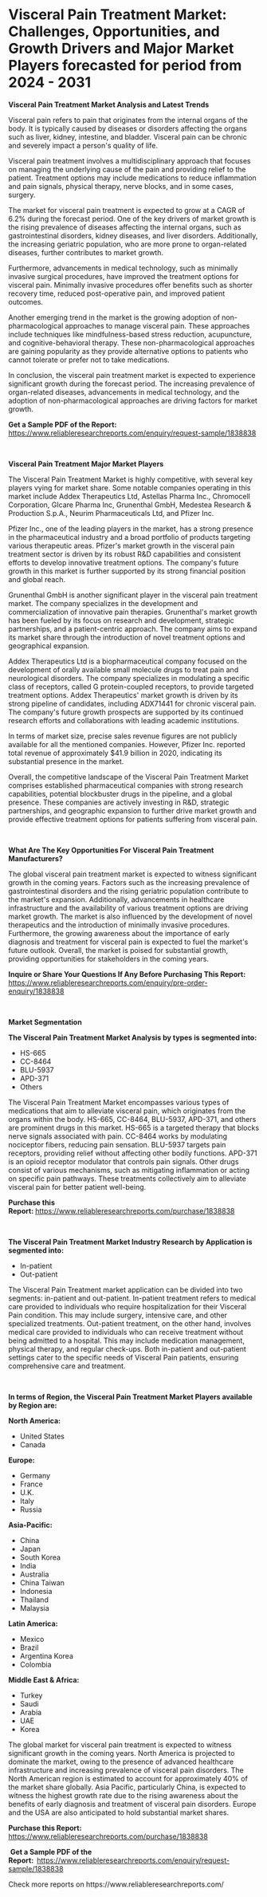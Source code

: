 <p><h1>Visceral Pain Treatment Market: Challenges, Opportunities, and Growth Drivers and Major Market Players forecasted for period from 2024 - 2031</h1></p><p><strong>Visceral Pain Treatment Market Analysis and Latest Trends</strong></p>
<p><p>Visceral pain refers to pain that originates from the internal organs of the body. It is typically caused by diseases or disorders affecting the organs such as liver, kidney, intestine, and bladder. Visceral pain can be chronic and severely impact a person's quality of life.</p><p>Visceral pain treatment involves a multidisciplinary approach that focuses on managing the underlying cause of the pain and providing relief to the patient. Treatment options may include medications to reduce inflammation and pain signals, physical therapy, nerve blocks, and in some cases, surgery.</p><p>The market for visceral pain treatment is expected to grow at a CAGR of 6.2% during the forecast period. One of the key drivers of market growth is the rising prevalence of diseases affecting the internal organs, such as gastrointestinal disorders, kidney diseases, and liver disorders. Additionally, the increasing geriatric population, who are more prone to organ-related diseases, further contributes to market growth.</p><p>Furthermore, advancements in medical technology, such as minimally invasive surgical procedures, have improved the treatment options for visceral pain. Minimally invasive procedures offer benefits such as shorter recovery time, reduced post-operative pain, and improved patient outcomes.</p><p>Another emerging trend in the market is the growing adoption of non-pharmacological approaches to manage visceral pain. These approaches include techniques like mindfulness-based stress reduction, acupuncture, and cognitive-behavioral therapy. These non-pharmacological approaches are gaining popularity as they provide alternative options to patients who cannot tolerate or prefer not to take medications.</p><p>In conclusion, the visceral pain treatment market is expected to experience significant growth during the forecast period. The increasing prevalence of organ-related diseases, advancements in medical technology, and the adoption of non-pharmacological approaches are driving factors for market growth.</p></p>
<p><strong>Get a Sample PDF of the Report:&nbsp;</strong> <a href="https://www.reliableresearchreports.com/enquiry/request-sample/1838838">https://www.reliableresearchreports.com/enquiry/request-sample/1838838</a></p>
<p>&nbsp;</p>
<p><strong>Visceral Pain Treatment Major Market Players</strong></p>
<p><p>The Visceral Pain Treatment Market is highly competitive, with several key players vying for market share. Some notable companies operating in this market include Addex Therapeutics Ltd, Astellas Pharma Inc., Chromocell Corporation, GIcare Pharma Inc, Grunenthal GmbH, Medestea Research & Production S.p.A., Neurim Pharmaceuticals Ltd, and Pfizer Inc.</p><p>Pfizer Inc., one of the leading players in the market, has a strong presence in the pharmaceutical industry and a broad portfolio of products targeting various therapeutic areas. Pfizer's market growth in the visceral pain treatment sector is driven by its robust R&D capabilities and consistent efforts to develop innovative treatment options. The company's future growth in this market is further supported by its strong financial position and global reach.</p><p>Grunenthal GmbH is another significant player in the visceral pain treatment market. The company specializes in the development and commercialization of innovative pain therapies. Grunenthal's market growth has been fueled by its focus on research and development, strategic partnerships, and a patient-centric approach. The company aims to expand its market share through the introduction of novel treatment options and geographical expansion.</p><p>Addex Therapeutics Ltd is a biopharmaceutical company focused on the development of orally available small molecule drugs to treat pain and neurological disorders. The company specializes in modulating a specific class of receptors, called G protein-coupled receptors, to provide targeted treatment options. Addex Therapeutics' market growth is driven by its strong pipeline of candidates, including ADX71441 for chronic visceral pain. The company's future growth prospects are supported by its continued research efforts and collaborations with leading academic institutions.</p><p>In terms of market size, precise sales revenue figures are not publicly available for all the mentioned companies. However, Pfizer Inc. reported total revenue of approximately $41.9 billion in 2020, indicating its substantial presence in the market.</p><p>Overall, the competitive landscape of the Visceral Pain Treatment Market comprises established pharmaceutical companies with strong research capabilities, potential blockbuster drugs in the pipeline, and a global presence. These companies are actively investing in R&D, strategic partnerships, and geographic expansion to further drive market growth and provide effective treatment options for patients suffering from visceral pain.</p></p>
<p>&nbsp;</p>
<p><strong>What Are The Key Opportunities For Visceral Pain Treatment Manufacturers?</strong></p>
<p><p>The global visceral pain treatment market is expected to witness significant growth in the coming years. Factors such as the increasing prevalence of gastrointestinal disorders and the rising geriatric population contribute to the market's expansion. Additionally, advancements in healthcare infrastructure and the availability of various treatment options are driving market growth. The market is also influenced by the development of novel therapeutics and the introduction of minimally invasive procedures. Furthermore, the growing awareness about the importance of early diagnosis and treatment for visceral pain is expected to fuel the market's future outlook. Overall, the market is poised for substantial growth, providing opportunities for stakeholders in the coming years.</p></p>
<p><strong>Inquire or Share Your Questions If Any Before Purchasing This Report:</strong> <a href="https://www.reliableresearchreports.com/enquiry/pre-order-enquiry/1838838">https://www.reliableresearchreports.com/enquiry/pre-order-enquiry/1838838</a></p>
<p>&nbsp;</p>
<p><strong>Market Segmentation</strong></p>
<p><strong>The Visceral Pain Treatment Market Analysis by types is segmented into:</strong></p>
<p><ul><li>HS-665</li><li>CC-8464</li><li>BLU-5937</li><li>APD-371</li><li>Others</li></ul></p>
<p><p>The Visceral Pain Treatment Market encompasses various types of medications that aim to alleviate visceral pain, which originates from the organs within the body. HS-665, CC-8464, BLU-5937, APD-371, and others are prominent drugs in this market. HS-665 is a targeted therapy that blocks nerve signals associated with pain. CC-8464 works by modulating nociceptor fibers, reducing pain sensation. BLU-5937 targets pain receptors, providing relief without affecting other bodily functions. APD-371 is an opioid receptor modulator that controls pain signals. Other drugs consist of various mechanisms, such as mitigating inflammation or acting on specific pain pathways. These treatments collectively aim to alleviate visceral pain for better patient well-being.</p></p>
<p><strong>Purchase this Report:&nbsp;</strong><a href="https://www.reliableresearchreports.com/purchase/1838838">https://www.reliableresearchreports.com/purchase/1838838</a></p>
<p>&nbsp;</p>
<p><strong>The Visceral Pain Treatment Market Industry Research by Application is segmented into:</strong></p>
<p><ul><li>In-patient</li><li>Out-patient</li></ul></p>
<p><p>The Visceral Pain Treatment market application can be divided into two segments: in-patient and out-patient. In-patient treatment refers to medical care provided to individuals who require hospitalization for their Visceral Pain condition. This may include surgery, intensive care, and other specialized treatments. Out-patient treatment, on the other hand, involves medical care provided to individuals who can receive treatment without being admitted to a hospital. This may include medication management, physical therapy, and regular check-ups. Both in-patient and out-patient settings cater to the specific needs of Visceral Pain patients, ensuring comprehensive care and treatment.</p></p>
<p>&nbsp;</p>
<p><strong>In terms of Region, the Visceral Pain Treatment Market Players available by Region are:</strong></p>
<p>
    <p> <strong> North America: </strong>
        <ul>
            <li>United States</li>
            <li>Canada</li>
        </ul>
        </p> 
    <p> <strong> Europe: </strong>
        <ul>
            <li>Germany</li>
            <li>France</li>
            <li>U.K.</li>
            <li>Italy</li>
            <li>Russia</li>
        </ul>
        </p> 
    <p> <strong> Asia-Pacific: </strong>
        <ul>
            <li>China</li>
            <li>Japan</li>
            <li>South Korea</li>
            <li>India</li>
            <li>Australia</li>
            <li>China Taiwan</li>
            <li>Indonesia</li>
            <li>Thailand</li>
            <li>Malaysia</li>
        </ul>
        </p> 
    <p> <strong> Latin America: </strong>
        <ul>
            <li>Mexico</li>
            <li>Brazil</li>
            <li>Argentina Korea</li>
            <li>Colombia</li>
        </ul>
        </p> 
    <p> <strong> Middle East & Africa: </strong>
        <ul>
            <li>Turkey</li>
            <li>Saudi</li>
            <li>Arabia</li>
            <li>UAE</li>
            <li>Korea</li>
        </ul>
    </p>
    </p>
<p><p>The global market for visceral pain treatment is expected to witness significant growth in the coming years. North America is projected to dominate the market, owing to the presence of advanced healthcare infrastructure and increasing prevalence of visceral pain disorders. The North American region is estimated to account for approximately 40% of the market share globally. Asia Pacific, particularly China, is expected to witness the highest growth rate due to the rising awareness about the benefits of early diagnosis and treatment of visceral pain disorders. Europe and the USA are also anticipated to hold substantial market shares.</p></p>
<p><strong>Purchase this Report: </strong><a href="https://www.reliableresearchreports.com/purchase/1838838">https://www.reliableresearchreports.com/purchase/1838838</a></p>
<p>&nbsp;<strong>Get a Sample PDF of the Report:&nbsp;&nbsp;</strong><a href="https://www.reliableresearchreports.com/enquiry/request-sample/1838838">https://www.reliableresearchreports.com/enquiry/request-sample/1838838</a></p>
<p><strong></strong></p>
<p>Check more reports on https://www.reliableresearchreports.com/</p>